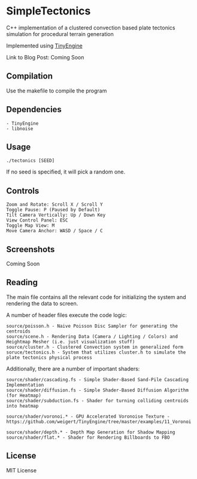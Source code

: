 # SimpleTectonics

C++ implementation of a clustered convection based plate tectonics simulation for procedural terrain generation

Implemented using [TinyEngine](https://github.com/weigert/TinyEngine)

Link to Blog Post: Coming Soon

## Compilation

Use the makefile to compile the program

## Dependencies

    - TinyEngine
    - libnoise
        
## Usage

    ./tectonics [SEED]
    
If no seed is specified, it will pick a random one.

## Controls

    Zoom and Rotate: Scroll X / Scroll Y
    Toggle Pause: P (Paused by Default)
    Tilt Camera Vertically: Up / Down Key
    View Control Panel: ESC
    Toggle Map View: M
    Move Camera Anchor: WASD / Space / C

## Screenshots

Coming Soon

## Reading

The main file contains all the relevant code for initializing the system and rendering the data to screen.

A number of header files execute the code logic:

    source/poisson.h - Naive Poisson Disc Sampler for generating the centroids
    source/scene.h - Rendering Data (Camera / Lighting / Colors) and Heightmap Mesher (i.e. just visualization stuff)
    source/cluster.h - Clustered Convection system in generalized form
    soruce/tectonics.h - System that utilizes cluster.h to simulate the plate tectonics physical process
    
Additionally, there are a number of important shaders:

    source/shader/cascading.fs - Simple Shader-Based Sand-Pile Cascading Implementation
    source/shader/diffusion.fs - Simple Shader-Based Diffusion Algorithm (for Heatmap)
    source/shader/subduction.fs - Shader for turning colliding centroids into heatmap
    
    source/shader/voronoi.* - GPU Accelerated Voronoise Texture - https://github.com/weigert/TinyEngine/tree/master/examples/11_Voronoi
    
    source/shader/depth.* - Depth Map Generation for Shadow Mapping
    source/shader/flat.* - Shader for Rendering Billboards to FBO
    

## License

MIT License
    
 
